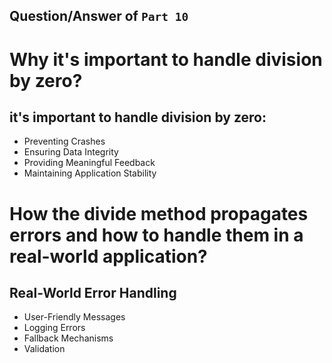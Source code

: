 ## Question/Answer of `Part 10`

# Why it's important to handle division by zero?

## it's important to handle division by zero:
* Preventing Crashes
* Ensuring Data Integrity
* Providing Meaningful Feedback
* Maintaining Application Stability


# How the divide method propagates errors and how to handle them in a real-world application?

## Real-World Error Handling
* User-Friendly Messages
* Logging Errors
* Fallback Mechanisms
* Validation

